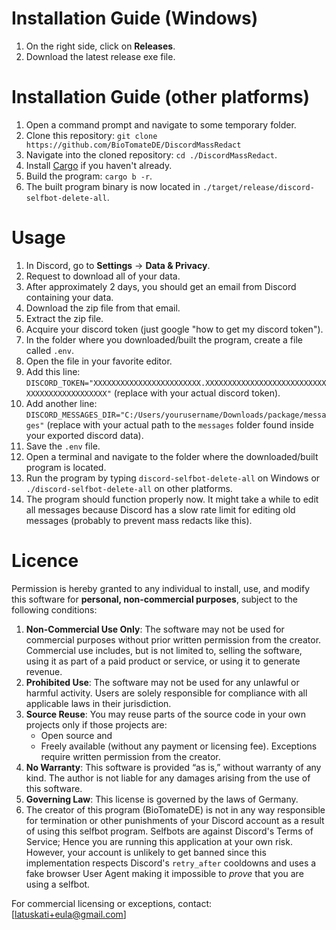 # Installation Guide (Windows)
1. On the right side, click on **Releases**.
2. Download the latest release exe file.

# Installation Guide (other platforms)
1. Open a command prompt and navigate to some temporary folder.
2. Clone this repository: `git clone https://github.com/BioTomateDE/DiscordMassRedact`
3. Navigate into the cloned repository: `cd ./DiscordMassRedact`.
4. Install [Cargo](https://www.rust-lang.org/tools/install) if you haven't already.
5. Build the program: `cargo b -r`.
6. The built program binary is now located in `./target/release/discord-selfbot-delete-all`.

# Usage
1. In Discord, go to **Settings** → **Data & Privacy**.
2. Request to download all of your data.
3. After approximately 2 days, you should get an email from Discord containing your data.
4. Download the zip file from that email.
5. Extract the zip file.
6. Acquire your discord token (just google "how to get my discord token").
7. In the folder where you downloaded/built the program, create a file called `.env`.
8. Open the file in your favorite editor.
9. Add this line: `DISCORD_TOKEN="XXXXXXXXXXXXXXXXXXXXXXXX.XXXXXXXXXXXXXXXXXXXXXXXXXXXXXXXXXXXXXXXXXXXXX"` (replace with your actual discord token).
10. Add another line: `DISCORD_MESSAGES_DIR="C:/Users/yourusername/Downloads/package/messages"` (replace with your actual path to the `messages` folder found inside your exported discord data).
11. Save the `.env` file.
12. Open a terminal and navigate to the folder where the downloaded/built program is located.
13. Run the program by typing `discord-selfbot-delete-all` on Windows or `./discord-selfbot-delete-all` on other platforms.
14. The program should function properly now. It might take a while to edit all messages because Discord has a slow rate limit for editing old messages (probably to prevent mass redacts like this).

# Licence
[//]: # (what the gpt)
Permission is hereby granted to any individual to install, use, and modify this software for **personal, non-commercial purposes**, subject to the following conditions:

1. **Non-Commercial Use Only**: The software may not be used for commercial purposes without prior written permission from the creator. Commercial use includes, but is not limited to, selling the software, using it as part of a paid product or service, or using it to generate revenue.
2. **Prohibited Use**: The software may not be used for any unlawful or harmful activity. Users are solely responsible for compliance with all applicable laws in their jurisdiction.
3. **Source Reuse**: You may reuse parts of the source code in your own projects only if those projects are:
   - Open source and
   - Freely available (without any payment or licensing fee).
   Exceptions require written permission from the creator.
4. **No Warranty**: This software is provided “as is,” without warranty of any kind. The author is not liable for any damages arising from the use of this software.
5. **Governing Law**: This license is governed by the laws of Germany.
6. The creator of this program (BioTomateDE) is not in any way responsible for termination or other punishments of your Discord account as a result of using this selfbot program.
   Selfbots are against Discord's Terms of Service; Hence you are running this application at your own risk.
   However, your account is unlikely to get banned since this implementation respects Discord's `retry_after` cooldowns and uses a fake browser User Agent making it impossible to *prove* that you are using a selfbot.

For commercial licensing or exceptions, contact: [latuskati+eula@gmail.com]
